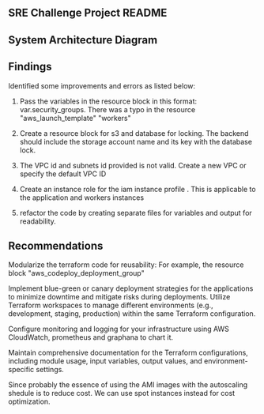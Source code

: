 ## SRE Challenge Project README

## System Architecture Diagram




## Findings
Identified some improvements and errors as listed below:

1. Pass the variables in the resource block in this format: var.security_groups. There was a typo in the resource "aws_launch_template" "workers" 

2. Create a resource block for s3 and database for locking. The backend should include the storage account name and its key with the database lock.

3. The VPC id and subnets id provided is not valid. Create a new VPC or specify the default VPC ID

4. Create an instance role for the iam instance profile . This is applicable to the application and workers instances

5. refactor the code by creating separate files for variables and output for readability.


## Recommendations
Modularize the terraform code for reusability: For example, the resource block "aws_codeploy_deployment_group"
 
Implement blue-green or canary deployment strategies for the applications to minimize downtime and mitigate risks during deployments.
Utilize Terraform workspaces to manage different environments (e.g., development, staging, production) within the same Terraform configuration.
 
 
Configure monitoring and logging for your infrastructure using AWS CloudWatch, prometheus and graphana to chart it.
 
Maintain comprehensive documentation for the Terraform configurations, including module usage, input variables, output values, and environment-specific settings.

Since probably the essence of using the AMI images with the autoscaling shedule is to reduce cost. We can use spot instances instead for cost optimization.

